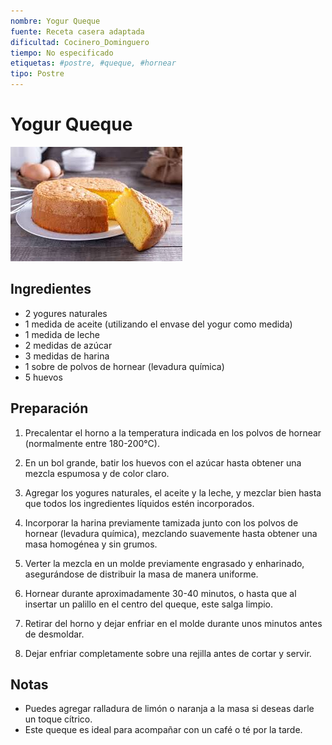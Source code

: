 ```yaml
---
nombre: Yogur Queque
fuente: Receta casera adaptada
dificultad: Cocinero_Dominguero
tiempo: No especificado
etiquetas: #postre, #queque, #hornear
tipo: Postre
---
```


# Yogur Queque

![alt text](img/queque-con-yogur.jpg)

## Ingredientes

- 2 yogures naturales
- 1 medida de aceite (utilizando el envase del yogur como medida)
- 1 medida de leche
- 2 medidas de azúcar
- 3 medidas de harina
- 1 sobre de polvos de hornear (levadura química)
- 5 huevos

## Preparación

1. Precalentar el horno a la temperatura indicada en los polvos de hornear (normalmente entre 180-200°C).

2. En un bol grande, batir los huevos con el azúcar hasta obtener una mezcla espumosa y de color claro.

3. Agregar los yogures naturales, el aceite y la leche, y mezclar bien hasta que todos los ingredientes líquidos estén incorporados.

4. Incorporar la harina previamente tamizada junto con los polvos de hornear (levadura química), mezclando suavemente hasta obtener una masa homogénea y sin grumos.

5. Verter la mezcla en un molde previamente engrasado y enharinado, asegurándose de distribuir la masa de manera uniforme.

6. Hornear durante aproximadamente 30-40 minutos, o hasta que al insertar un palillo en el centro del queque, este salga limpio.

7. Retirar del horno y dejar enfriar en el molde durante unos minutos antes de desmoldar.

8. Dejar enfriar completamente sobre una rejilla antes de cortar y servir.

## Notas

- Puedes agregar ralladura de limón o naranja a la masa si deseas darle un toque cítrico.
- Este queque es ideal para acompañar con un café o té por la tarde.
